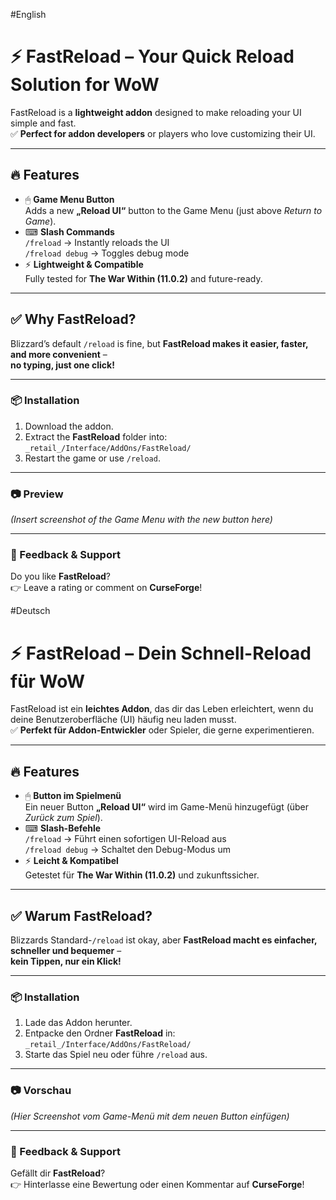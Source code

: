 #English
# ⚡ FastReload – Your Quick Reload Solution for WoW
FastReload is a **lightweight addon** designed to make reloading your UI simple and fast.  
✅ **Perfect for addon developers** or players who love customizing their UI.

---

## 🔥 Features
- 🖱 **Game Menu Button**  
  Adds a new **„Reload UI“** button to the Game Menu (just above *Return to Game*).
- ⌨ **Slash Commands**  
  `/freload` → Instantly reloads the UI  
  `/freload debug` → Toggles debug mode
- ⚡ **Lightweight & Compatible**  
  Fully tested for **The War Within (11.0.2)** and future-ready.

---

## ✅ Why FastReload?
Blizzard’s default `/reload` is fine, but **FastReload makes it easier, faster, and more convenient** –  
**no typing, just one click!**

---

### 📦 Installation
1. Download the addon.
2. Extract the **FastReload** folder into:  
   `_retail_/Interface/AddOns/FastReload/`
3. Restart the game or use `/reload`.

---

### 📷 Preview
*(Insert screenshot of the Game Menu with the new button here)*

---

### 💬 Feedback & Support
Do you like **FastReload**?  
👉 Leave a rating or comment on **CurseForge**!

#Deutsch
# ⚡ FastReload – Dein Schnell-Reload für WoW
FastReload ist ein **leichtes Addon**, das dir das Leben erleichtert, wenn du deine Benutzeroberfläche (UI) häufig neu laden musst.  
✅ **Perfekt für Addon-Entwickler** oder Spieler, die gerne experimentieren.

---

## 🔥 Features
- 🖱 **Button im Spielmenü**  
  Ein neuer Button **„Reload UI“** wird im Game-Menü hinzugefügt (über *Zurück zum Spiel*).
- ⌨ **Slash-Befehle**  
  `/freload` → Führt einen sofortigen UI-Reload aus  
  `/freload debug` → Schaltet den Debug-Modus um
- ⚡ **Leicht & Kompatibel**  
  Getestet für **The War Within (11.0.2)** und zukunftssicher.

---

## ✅ Warum FastReload?
Blizzards Standard-`/reload` ist okay, aber **FastReload macht es einfacher, schneller und bequemer** –  
**kein Tippen, nur ein Klick!**

---

### 📦 Installation
1. Lade das Addon herunter.
2. Entpacke den Ordner **FastReload** in:  
   `_retail_/Interface/AddOns/FastReload/`
3. Starte das Spiel neu oder führe `/reload` aus.

---

### 📷 Vorschau
*(Hier Screenshot vom Game-Menü mit dem neuen Button einfügen)*

---

### 💬 Feedback & Support
Gefällt dir **FastReload**?  
👉 Hinterlasse eine Bewertung oder einen Kommentar auf **CurseForge**!
